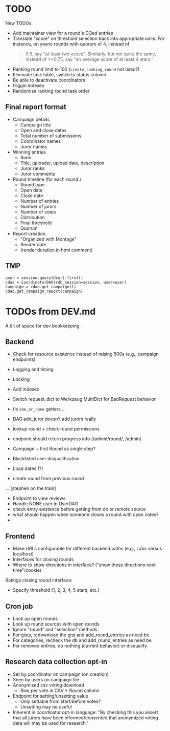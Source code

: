 # TODO

New TODOs
* Add maintainer view for a round's DQed entries
* Translate "score" on threshold selection back into appropriate
  units. For instance, on yesno rounds with quorum of 4, instead of
  >0.5, say "at least two yeses". Similarly, but not quite the same,
  instead of >=0.75, say "an average score of at least 4 stars."
* Ranking round limit to 100 (`create_ranking_round` not used?)
* Eliminate task table, switch to status column
* Be able to deactivate coordinators
* friggin indexes
* Randomize ranking round task order

## Final report format

* Campaign details
  * Campaign title
  * Open and close dates
  * Total number of submissions
  * Coordinator names
  * Juror names
* Winning entries
  * Rank
  * Title, uploader, upload date, description
  * Juror ranks
  * Juror comments
* Round timeline (for each round:)
  * Round type
  * Open date
  * Close date
  * Number of entries
  * Number of jurors
  * Number of votes
  * Distribution
  * Final threshold
  * Quorum
* Report creation
  * "Organized with Montage"
  * Render date
  * (render duration in html comment)

## TMP

```
user = session.query(User).first()
cdao = CoordinatorDAO(rdb_session=session, user=user)
campaign = cdao.get_campaign(1)
cdao.get_campaign_report(campaign)

```
# TODOs from DEV.md

A bit of space for dev bookkeeping.

## Backend

* Check for resource existence instead of raising 500s (e.g., campaign endpoints)
* Logging and timing
* Locking
* Add indexes
* Switch request_dict to Werkzeug MultiDict for BadRequest behavior
* fix `one_or_none` getters
...

* DAO.add_juror doesn't add jurors really
* lookup round + check round permissions
* endpoint should return progress info (/admin/round/<id>, /admin)
* Campaign + first Round as single step?
* Blacklisted user disqualification
* Load dates (?)
* create round from previous round

... [stephen on the train]

* Endpoint to view reviews
* Handle NONE user in UserDAO
* check entry existance before getting from db or remote source
* what should happen when someone closes a round with open votes?
*

## Frontend

* Make URLs configurable for different backend paths (e.g., Labs versus localhost)
* Interfaces for closing rounds
* Where to show directions in interface? ("show these directions next time"/cookie)

Ratings closing round interface:

* Specify threshold (1, 2, 3, 4, 5 stars, etc.)


## Cron job

* Look up open rounds
* Look up round sources with open rounds
* Ignore "round" and "selection" methods
* For gists, redownload the gist and add_round_entries as need be
* For categories, recheck the db and add_round_entries as need be
* For removed entries, do nothing (current behavior) or disqualify

## Research data collection opt-in

* Set by coordinator on campaign (on creation)
* Seen by users on campaign tile
* Anonymized csv voting download
  * Row per vote in CSV + Round column
* Endpoint for setting/unsetting value
  * Only settable from start/before votes?
  * Unsetting may be useful
* Inherent in coordinator opt-in language: "By checking this you
  assert that all jurors have been informed/consented that anonymized
  voting data will may be used for research."
